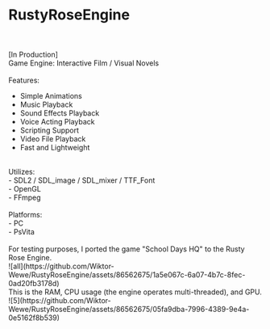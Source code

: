 # RustyRoseEngine
<br><br>
[In Production]<br>
Game Engine: Interactive Film / Visual Novels<br>
<br>
Features:<br>
- Simple Animations<br>
- Music Playback<br>
- Sound Effects Playback<br>
- Voice Acting Playback<br>
- Scripting Support<br>
- Video File Playback<br>
- Fast and Lightweight<br>
<br>
Utilizes:<br>
- SDL2 / SDL_image / SDL_mixer / TTF_Font<br>
- OpenGL<br>
- FFmpeg<br>
<br>
Platforms:<br>
- PC<br>
- PsVita<br>
<br>
For testing purposes, I ported the game "School Days HQ" to the Rusty Rose Engine.
<br>
![all](https://github.com/Wiktor-Wewe/RustyRoseEngine/assets/86562675/1a5e067c-6a07-4b7c-8fec-0ad20fb3178d)
<br>
This is the RAM, CPU usage (the engine operates multi-threaded), and GPU.
<br>
![5](https://github.com/Wiktor-Wewe/RustyRoseEngine/assets/86562675/05fa9dba-7996-4389-9e4a-0e5162f8b539)
